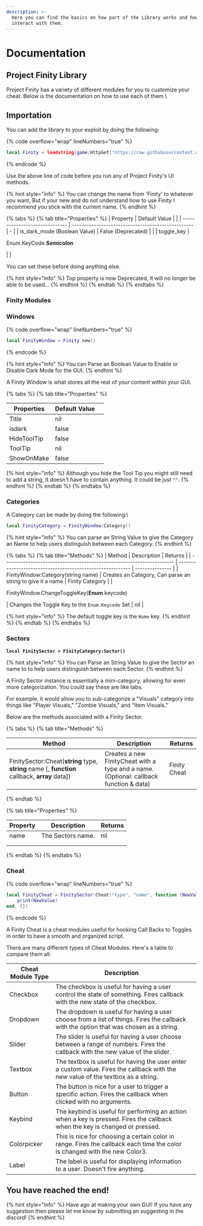```yaml
---
description: >-
  Here you can find the basics on how part of the Library works and how to
  interact with them.
---
```


# Documentation

## Project Finity Library

Project Finity has a variety of different modules for you to customize your cheat. Below is the documentation on how to use each of them.\


## Importation

You can add the library to your exploit by doing the following:

{% code overflow="wrap" lineNumbers="true" %}
```lua
local Finity = loadstring(game:HttpGet("https://raw.githubusercontent.com/LocalSmail/Finity/main/Library.Lua"))()
```
{% endcode %}

Use the above line of code before you run any of Project Finity's UI methods.

{% hint style="info" %}
You can change the name from 'Finity' to whatever you want, But if your new and do not understand how to use Finity I recommend you stick with the current name.
{% endhint %}

{% tabs %}
{% tab title="Properties" %}
| Property                       | Default Value                                      |   |
| ------------------------------ | -------------------------------------------------- | - |
| is\_dark\_mode (Boolean Value) | False (Deprecated)                                 |   |
| toggle\_key                    | <p>Enum.KeyCode.<strong>Semicolon</strong><br></p> |   |

You can set these before doing anything else.

{% hint style="info" %}
Top property is now Deprecated, It will no longer be able to be used...
{% endhint %}
{% endtab %}
{% endtabs %}

### Finity Modules

### Windows

{% code overflow="wrap" lineNumbers="true" %}
```lua
local FinityWindow = Finity.new()
```
{% endcode %}

{% hint style="info" %}
You can Parse an Boolean Value to Enable or Disable Dark Mode for the GUI.
{% endhint %}

A Finity Window is what stores all the rest of your content within your GUI.

{% tabs %}
{% tab title="Properties" %}


| Properties  | Default Value |   |
| ----------- | ------------- | - |
| Title       | nil           |   |
| isdark      | false         |   |
| HideToolTip | false         |   |
| ToolTip     | nil           |   |
| ShowOnMake  | false         |   |

{% hint style="info" %}
Although you hide the Tool Tip you might still need to add a string, It doesn't have to contain anything. It could be just `""`.&#x20;
{% endhint %}
{% endtab %}
{% endtabs %}

### Categories

A Category can be made by doing the following:\


```lua
local FinityCategory = FinityWindow:Category()
```

{% hint style="info" %}
You can parse an String Value to give the Category an Name to help users distinguish between each Category.
{% endhint %}

{% tabs %}
{% tab title="Methods" %}
| Method                                                                 | Description                                                | Returns         |
| ---------------------------------------------------------------------- | ---------------------------------------------------------- | --------------- |
| FinityWindow:Category(string name)                                     | Creates an Category, Can parse an string to give it a name | Finity Category |
| <p>FinityWindow.ChangeToggleKey(<strong>Enum</strong> keycode)<br></p> | Changes the Toggle Key to the `Enum.Keycode` Set           | nil             |

{% hint style="info" %}
The default toggle key is the `Home` key.
{% endhint %}
{% endtab %}
{% endtabs %}

### Sectors

<pre class="language-lua" data-overflow="wrap"><code class="lang-lua"><strong>local FinitySector = FinityCategory:Sector()</strong></code></pre>

{% hint style="info" %}
You can Parse an String Value to give the Sector an name to to help users distinguish between each Sector.
{% endhint %}

A Finity Sector instance is essentially a mini-category, allowing for even more categorization. You could say these are like tabs.

For example, it would allow you to sub-categorize a "Visuals" category into things like "Player Visuals," "Zombie Visuals," and "Item Visuals."

Below are the methods associated with a Finity Sector.

{% tabs %}
{% tab title="Methods" %}


| Method                                                                                                                                                        | Description                                                                            | Returns      |
| ------------------------------------------------------------------------------------------------------------------------------------------------------------- | -------------------------------------------------------------------------------------- | ------------ |
| <p>FinitySector:Cheat(<strong>string</strong> type, <strong>string</strong> name [, <strong>function</strong> callback, <strong>array</strong> data])<br></p> | Creates a new FinityCheat with a type and a name. (Optional: callback function & data) | Finity Cheat |
{% endtab %}

{% tab title="Properties" %}


| Property | Description       | Returns |
| -------- | ----------------- | ------- |
| name     | The Sectors name. | nil     |
|          |                   |         |
|          |                   |         |
{% endtab %}
{% endtabs %}

### Cheat

{% code overflow="wrap" lineNumbers="true" %}
```lua
local FinityCheat = FinitySector:Cheat("type", "name", function (NewValue)
    print(NewValue)
end, {})
```
{% endcode %}

A Finity Cheat is a cheat modules useful for hooking Call Backs to Toggles in order to have a smooth and organized script.

There are many different types of Cheat Modules. Here's a table to compare them all:

| Cheat Module Type | Description                                                                                                                            |   |
| ----------------- | -------------------------------------------------------------------------------------------------------------------------------------- | - |
| Checkbox          | The checkbox is useful for having a user control the state of something. Fires callback with the new state of the checkbox.            |   |
| Dropdown          | The dropdown is useful for having a user choose from a list of things. Fires the callback with the option that was chosen as a string. |   |
| Slider            | The slider is useful for having a user choose between a range of numbers. Fires the callback with the new value of the slider.         |   |
| Textbox           | The textbox is useful for having the user enter a custom value. Fires the callback with the new value of the textbox as a string.      |   |
| Button            | The button is nice for a user to trigger a specific action. Fires the callback when clicked with no arguments.                         |   |
| Keybind           | The keybind is useful for performing an action when a key is pressed. Fires the callback when the key is changed or pressed.           |   |
| Colorpicker       | This is nice for choosing a certain color in range. Fires the callback each time the color is changed with the new Color3.             |   |
| Label             | The label is useful for displaying information to a user. Doesn't fire anything.                                                       |   |

## You have reached the end!

{% hint style="info" %}
Have ago at making your own GUI! If you have any suggestion then please let me know by submitting an suggesting in the discord!
{% endhint %}
